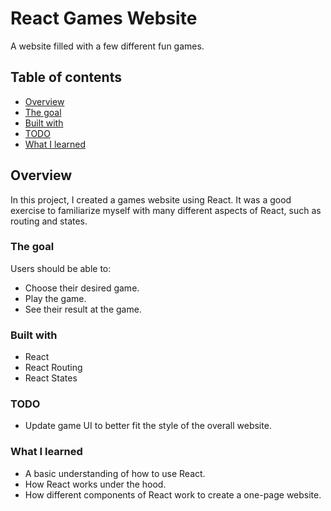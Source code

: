 # React Games Website

A website filled with a few different fun games.

## Table of contents

  - [Overview](#overview)
  - [The goal](#the-goal)
  - [Built with](#built-with)
  - [TODO](#TODO)
  - [What I learned](#what-i-learned)

## Overview

In this project, I created a games website using React. It was a good exercise to familiarize myself with many different aspects of React, such as routing and states.

### The goal

Users should be able to:

- Choose their desired game.
- Play the game.
- See their result at the game.

### Built with

- React
- React Routing
- React States

### TODO

- Update game UI to better fit the style of the overall website.

### What I learned

- A basic understanding of how to use React.
- How React works under the hood.
- How different components of React work to create a one-page website.
